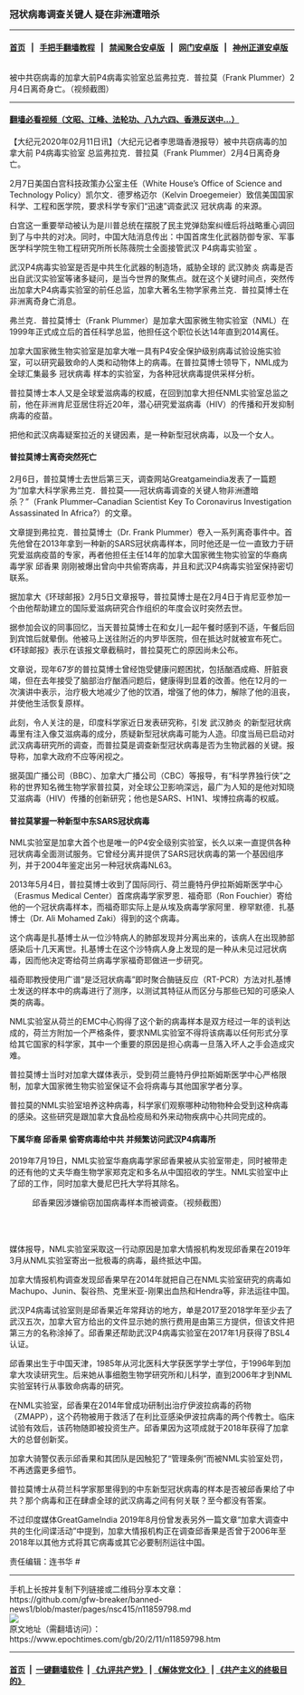 ### 冠状病毒调查关键人 疑在非洲遭暗杀
------------------------

#### [首页](https://github.com/gfw-breaker/banned-news1/blob/master/README.md) &nbsp;&nbsp;|&nbsp;&nbsp; [手把手翻墙教程](https://github.com/gfw-breaker/guides/wiki) &nbsp;&nbsp;|&nbsp;&nbsp; [禁闻聚合安卓版](https://github.com/gfw-breaker/bn-android) &nbsp;&nbsp;|&nbsp;&nbsp; [网门安卓版](https://github.com/oGate2/oGate) &nbsp;&nbsp;|&nbsp;&nbsp; [神州正道安卓版](https://github.com/SzzdOgate/update) 



<div><img alt="" class="aligncenter wp-post-image" src="https://i.epochtimes.com/assets/uploads/2020/02/Dr-600x400.jpg"/>
<div class="red16 caption">
 <p>
  被中共窃病毒的加拿大前P4病毒实验室总监弗拉克．普拉莫（Frank Plummer）2月4日离奇身亡。（视频截图）
 </p>
</div>
</div><hr/>

#### [翻墙必看视频（文昭、江峰、法轮功、八九六四、香港反送中...）](http://167.172.214.107/home.html)

<div><p>
 【大纪元2020年02月11日讯】（大纪元记者李思璐香港报导）被中共窃病毒的加拿大前
 <ok href="https://www.epochtimes.com/gb/tag/p4%E7%97%85%E6%AF%92%E5%AE%9E%E9%AA%8C%E5%AE%A4.html">
  P4病毒实验室
 </ok>
 总监弗拉克．普拉莫（Frank Plummer）2月4日离奇身亡。
</p>
<p>
 2月7日美国白宫科技政策办公室主任（White House’s Office of Science and Technology Policy）凯尔文．德罗格迈尔（Kelvin Droegemeier）致信美国国家科学、工程和医学院，要求科学专家们“迅速”调查武汉
 <ok href="https://www.epochtimes.com/gb/tag/%E5%86%A0%E7%8A%B6%E7%97%85%E6%AF%92.html">
  冠状病毒
 </ok>
 的来源。
</p>
<p>
 白宫这一重要举动被认为是川普总统在摆脱了民主党弹劾案纠缠后将战略重心调回到了与中共的对决。同时，中国大陆消息传出：中国首席生化武器防御专家、军事医学科学院生物工程研究所所长陈薇院士全面接管武汉
 <ok href="https://www.epochtimes.com/gb/tag/p4%E7%97%85%E6%AF%92%E5%AE%9E%E9%AA%8C%E5%AE%A4.html">
  P4病毒实验室
 </ok>
 。
</p>
<p>
 武汉P4病毒实验室是否是中共生化武器的制造场，威胁全球的
 <ok href="https://www.epochtimes.com/gb/tag/%E6%AD%A6%E6%B1%89%E8%82%BA%E7%82%8E.html">
  武汉肺炎
 </ok>
 病毒是否出自武汉实验室等诸多疑问，是当今世界的聚焦点。就在这个关键时间点，突然传出加拿大P4病毒实验室的前任总监，加拿大著名生物学家弗兰克．普拉莫博士在非洲离奇身亡消息。
</p>
<p>
 弗兰克．普拉莫博士（Frank Plummer）是加拿大国家微生物实验室（NML）在1999年正式成立后的首任科学总监，他担任这个职位长达14年直到2014离任。
</p>
<p>
 加拿大国家微生物实验室是加拿大唯一具有P4安全保护级别病毒试验设施实验室，可以研究最致命的人类和动物体上的病毒。在普拉莫博士领导下，NML成为全球汇集最多
 <ok href="https://www.epochtimes.com/gb/tag/%E5%86%A0%E7%8A%B6%E7%97%85%E6%AF%92.html">
  冠状病毒
 </ok>
 样本的实验室，为各种冠状病毒提供采样分析。
</p>
<p>
 普拉莫博士本人又是全球爱滋病毒的权威，在回到加拿大担任NML实验室总监之前，他在非洲肯尼亚居住将近20年，潜心研究爱滋病毒（HIV）的传播和开发抑制病毒的疫苗。
</p>
<p>
 把他和武汉病毒疑案拉近的关键因素，是一种新型冠状病毒，以及一个女人。
</p>
<p>
</p>
<h4>
 普拉莫博士离奇突然死亡
</h4>
<p>
 2月6日，普拉莫博士去世后第三天，调查网站Greatgameindia发表了一篇题为“加拿大科学家弗兰克．普拉莫——冠状病毒调查的关键人物非洲遭暗杀？”（Frank Plummer–Canadian Scientist Key To Coronavirus Investigation Assassinated In Africa?）的文章。
</p>
<p>
 文章提到弗拉克．普拉莫博士（Dr. Frank Plummer）卷入一系列离奇事件中。首先他曾在2013年拿到一种新的SARS冠状病毒样本，同时他还是一位一直致力于研究爱滋病疫苗的专家，再者他担任主任14年的加拿大国家微生物实验室的华裔病毒学家
 <ok href="https://www.epochtimes.com/gb/tag/%E9%82%B1%E9%A6%99%E6%9E%9C.html">
  邱香果
 </ok>
 刚刚被爆出曾向中共偷寄病毒，并且和武汉P4病毒实验室保持密切联系。
</p>
<p>
 据加拿大《环球邮报》2月5日文章报导，普拉莫博士是在2月4日于肯尼亚参加一个由他帮助建立的国际爱滋病研究合作组织的年度会议时突然去世。
</p>
<p>
 据参加会议的同事回忆，当天普拉莫博士在和女儿一起午餐时感到不适，午餐后回到宾馆后就晕倒。他被马上送往附近的内罗毕医院，但在抵达时就被宣布死亡。《环球邮报》表示在该报文章截稿时，普拉莫死亡的原因尚未公布。
</p>
<p>
 文章说，现年67岁的普拉莫博士曾经饱受健康问题困扰，包括酗酒成瘾、肝脏衰竭，但在去年接受了脑部治疗酗酒问题后，健康得到显着的改善。他在12月的一次演讲中表示，治疗极大地减少了他的饮酒，增强了他的体力，解除了他的沮丧，并使他生活恢复原样。
</p>
<p>
 此刻，令人关注的是，印度科学家近日发表研究称，引发
 <ok href="https://www.epochtimes.com/gb/tag/%e6%ad%a6%e6%bc%a2%e8%82%ba%e7%82%8e.html">
  武汉肺炎
 </ok>
 的新型冠状病毒里有注入像艾滋病毒的成分，质疑新型冠状病毒可能为人造。印度当局已启动对武汉病毒研究所的调查，而普拉莫是调查新型冠状病毒是否为生物武器的关键。报导称，加拿大政府不应等闲视之。
</p>
<p>
 据英国广播公司（BBC）、加拿大广播公司（CBC）等报导，有“科学界独行侠”之称的世界知名微生物学家普拉莫，对全球公卫影响深远，最广为人知的是他对知晓艾滋病毒（HIV）传播的创新研究；他也是SARS、H1N1、埃博拉病毒的权威。
</p>
<h4>
 普拉莫掌握一种新型中东SARS冠状病毒
</h4>
<p>
 NML实验室是加拿大首个也是唯一的P4安全级别实验室，长久以来一直提供各种冠状病毒全面测试服务。它曾经分离并提供了SARS冠状病毒的第一个基因组序列，并于2004年鉴定出另一种冠状病毒NL63。
</p>
<p>
 2013年5月4日，普拉莫博士收到了国际同行、荷兰鹿特丹伊拉斯姆斯医学中心（Erasmus Medical Center）首席病毒学家罗恩．福奇耶（Ron Fouchier）寄给他的一个冠状病毒样本，而福奇耶实际上是从埃及病毒学家阿里．穆罕默德．扎基博士（Dr. Ali Mohamed Zaki）得到的这个病毒。
</p>
<p>
 这个病毒是扎基博士从一位沙特病人的肺部发现并分离出来的，该病人在出现肺部感染后十几天离世。扎基博士在这个沙特病人身上发现的是一种从未见过冠状病毒，因而他决定寄给荷兰病毒学家福奇耶做进一步研究。
</p>
<p>
 福奇耶教授使用广谱“是泛冠状病毒”即时聚合酶链反应（RT-PCR）方法对扎基博士发送的样本中的病毒进行了测序，以测试其特征从而区分与那些已知的可感染人类的病毒。
</p>
<p>
 NML实验室从荷兰的EMC中心购得了这个新的病毒样本是双方经过一年的谈判达成的，荷兰方附加一个严格条件，要求NML实验室不得将该病毒以任何形式分享给其它国家的科学家，其中一个重要的原因是担心病毒一旦落入坏人之手会造成灾难。
</p>
<p>
 普拉莫博士当时对加拿大媒体表示，受到荷兰鹿特丹伊拉斯姆斯医学中心严格限制，加拿大国家微生物实验室保证不会将病毒与其他国家学者分享。
</p>
<p>
 普拉莫的NML实验室培养这种病毒，科学家们观察哪种动物物种会受到这种病毒的感染。这些研究是跟加拿大食品检疫局和外来动物疾病中心共同完成的。
</p>
<h4>
 下属华裔
 <ok href="https://www.epochtimes.com/gb/tag/%E9%82%B1%E9%A6%99%E6%9E%9C.html">
  邱香果
 </ok>
 偷寄病毒给中共 并频繁访问武汉P4病毒所
</h4>
<p>
 2019年7月19日，NML实验室华裔病毒学家邱香果被从实验室带走，同时被带走的还有他的丈夫华裔生物学家郑克定和多名从中国招收的学生。NML实验室中止了邱的工作，同时加拿大曼尼巴托大学将其除名。
</p>
<figure class="wp-caption aligncenter" id="attachment_11859803" style="width: 600px">
 <ok href="http://i.epochtimes.com/assets/uploads/2020/02/2020-01-27_151610-e1581380898406.jpg">
  <img alt="" class="size-large wp-image-11859803" src="http://i.epochtimes.com/assets/uploads/2020/02/2020-01-27_151610-600x265.jpg"/>
 </ok>
 <br/><figcaption class="wp-caption-text">
  邱香果因涉嫌偷窃加国病毒样本而被调查。（视频截图）
 </figcaption><br/>
</figure><br/>
<p>
 媒体报导，NML实验室采取这一行动原因是加拿大情报机构发现邱香果在2019年3月从NML实验室寄出一批极毒的病毒，最终抵达中国。
</p>
<p>
 加拿大情报机构调查发现邱香果早在2014年就把自己在NML实验室研究的病毒如Machupo、Junin、裂谷热、克里米亚-刚果出血热和Hendra等，非法运往中国。
</p>
<p>
 武汉P4病毒试验室则是邱香果近年常拜访的地方，单是2017至2018学年至少去了武汉五次，加拿大官方给出的文件显示她的旅行费用是由第三方提供，但该文件把第三方的名称涂掉了。邱香果还帮助武汉P4病毒实验室在2017年1月获得了BSL4认证。
</p>
<p>
 邱香果出生于中国天津，1985年从河北医科大学获医学学士学位，于1996年到加拿大攻读研究生。后来她从事细胞生物学研究所和儿科学，直到2006年才到NML实验室转行从事致命病毒的研究。
</p>
<p>
 在NML实验室，邱香果在2014年曾成功研制出治疗伊波拉病毒的药物（ZMAPP），这个药物被用于救活了在利比亚感染伊波拉病毒的两个传教士。临床试验有效后，该药物随即被投资生产。邱香果因为这项成就于2018年获得了加拿大的总督创新奖。
</p>
<p>
 加拿大骑警仅表示邱香果和其团队是因触犯了“管理条例”而被NML实验室处罚，不再透露更多细节。
</p>
<p>
 普拉莫博士从荷兰科学家那里得到的中东新型冠状病毒的样本是否被邱香果给了中共？那个病毒和正在肆虐全球的武汉病毒之间有何关联？至今都没有答案。
</p>
<p>
 不过印度媒体GreatGameIndia 2019年8月份曾发表另外一篇文章“加拿大调查中共的生化间谍活动”中提到，加拿大情报机构正在调查邱香果是否曾于2006年至2018年以其他方式将其它病毒或其它必要制剂运往中国。
</p>
<p>
 责任编辑：连书华 #
</p>
</div>
<hr/>
手机上长按并复制下列链接或二维码分享本文章：<br/>
https://github.com/gfw-breaker/banned-news1/blob/master/pages/nsc415/n11859798.md <br/>
<a href='https://github.com/gfw-breaker/banned-news1/blob/master/pages/nsc415/n11859798.md'><img src='https://github.com/gfw-breaker/banned-news1/blob/master/pages/nsc415/n11859798.md.png'/></a> <br/>
原文地址（需翻墙访问）：https://www.epochtimes.com/gb/20/2/11/n11859798.htm


------------------------
#### [首页](https://github.com/gfw-breaker/banned-news1/blob/master/README.md) &nbsp;|&nbsp; [一键翻墙软件](https://github.com/gfw-breaker/nogfw/blob/master/README.md) &nbsp;| [《九评共产党》](https://github.com/gfw-breaker/9ping.md/blob/master/README.md#九评之一评共产党是什么) | [《解体党文化》](https://github.com/gfw-breaker/jtdwh.md/blob/master/README.md) | [《共产主义的终极目的》](https://github.com/gfw-breaker/gczydzjmd.md/blob/master/README.md)


<img src='http://gfw-breaker.win/banned-news/pages/nsc415/n11859798.md' width='0px' height='0px'/>